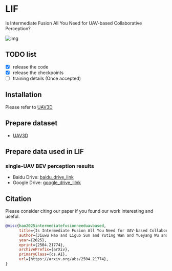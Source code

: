# LIF
Is Intermediate Fusion All You Need for UAV-based Collaborative Perception?

![img](https://github.com/uestchjw/LIF/blob/main/images/overview_v5.png)

## TODO list
- [x] release the code
- [x] release the checkpoints
- [ ] training details (Once accepted)

## Installation
Please refer to [UAV3D](https://github.com/huiyegit/UAV3D)
## Prepare dataset
* [UAV3D](https://drive.google.com/drive/folders/1dr0TSTDSmWV1FUn_kuXcrG_pMVoPpKuj)
## Prepare data used in LIF
### single-UAV BEV perception results
* Baidu Drive: [baidu_drive_link](https://pan.baidu.com/s/1DiQkG1KubPPucsvn-LaTGg?pwd=y2x4)
* Google Drive: [google_drive_lilnk](https://drive.google.com/file/d/1DsRz8DO0dWDLiayUw9cpS42rPI8FRkmh/view?usp=sharing)
## Citation
Please consider citing our paper if you found our work interesting and useful.
```bibtex
@misc{hao2025intermediatefusionneeduavbased,
      title={Is Intermediate Fusion All You Need for UAV-based Collaborative Perception?}, 
      author={Jiuwu Hao and Liguo Sun and Yuting Wan and Yueyang Wu and Ti Xiang and Haolin Song and Pin Lv},
      year={2025},
      eprint={2504.21774},
      archivePrefix={arXiv},
      primaryClass={cs.AI},
      url={https://arxiv.org/abs/2504.21774}, 
}
```
